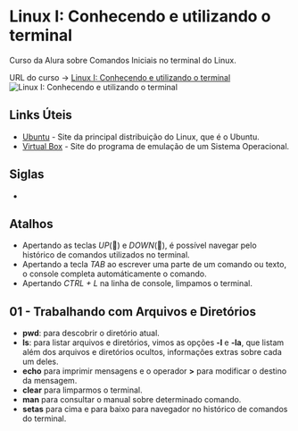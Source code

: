 # Linux I: Conhecendo e utilizando o terminal

Curso da Alura sobre Comandos Iniciais no terminal do Linux.

URL do curso -> [Linux I: Conhecendo e utilizando o terminal](https://www.alura.com.br/curso-online-linux-ubuntu)
![Linux I: Conhecendo e utilizando o terminal](https://www.alura.com.br/assets/api/share/curso-linux-ubuntu.png)

## Links Úteis
* [Ubuntu](https://ubuntu.com/desktop) - Site da principal distribuição do Linux, que é o Ubuntu.
* [Virtual Box](https://www.virtualbox.org/) - Site do programa de emulação de um Sistema Operacional.

## Siglas
*

## Atalhos
* Apertando as teclas *UP*(:arrow_up_small:) e *DOWN*(:arrow_down_small:), é possível navegar pelo histórico de comandos utilizados no terminal.
* Apertando a tecla *TAB* ao escrever uma parte de um comando ou texto, o console completa automáticamente o comando.
* Apertando *CTRL + L* na linha de console, limpamos o terminal.

## 01 - Trabalhando com Arquivos e Diretórios
* **pwd**: para descobrir o diretório atual.
* **ls**: para listar arquivos e diretórios, vimos as opções **-l** e **-la**, que listam além dos arquivos e diretórios ocultos, informações extras sobre cada um deles.
* **echo** para imprimir mensagens e o operador **>** para modificar o destino da mensagem.
* **clear** para limparmos o terminal.
* **man** para consultar o manual sobre determinado comando.
* **setas** para cima e para baixo para navegador no histórico de comandos do terminal.